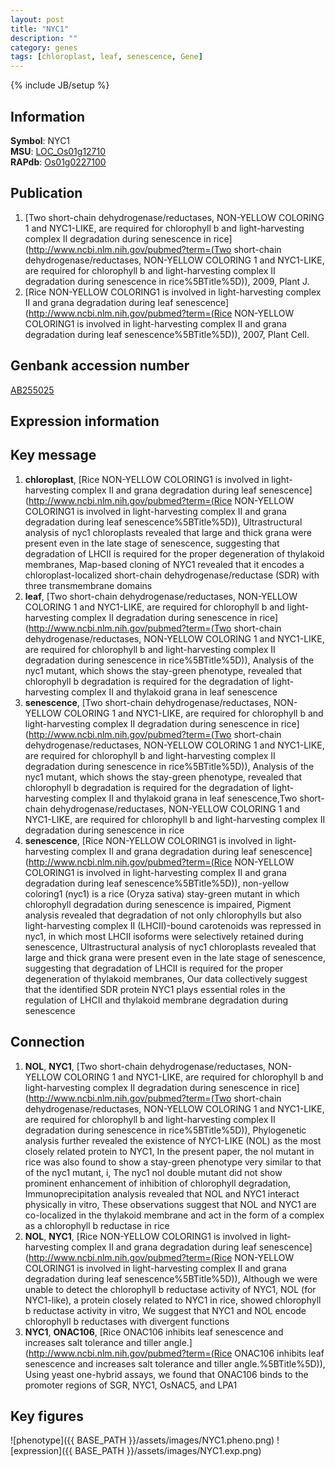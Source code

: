 ```yaml
---
layout: post
title: "NYC1"
description: ""
category: genes
tags: [chloroplast, leaf, senescence, Gene]
---
```

{% include JB/setup %}

## Information
__Symbol__: NYC1  
__MSU__: [LOC_Os01g12710](http://rice.plantbiology.msu.edu/cgi-bin/ORF_infopage.cgi?orf=LOC_Os01g12710)  
__RAPdb__: [Os01g0227100](http://rapdb.dna.affrc.go.jp/viewer/gbrowse_details/irgsp1?name=Os01g0227100)  

## Publication
1. [Two short-chain dehydrogenase/reductases, NON-YELLOW COLORING 1 and NYC1-LIKE, are required for chlorophyll b and light-harvesting complex II degradation during senescence in rice](http://www.ncbi.nlm.nih.gov/pubmed?term=(Two short-chain dehydrogenase/reductases, NON-YELLOW COLORING 1 and NYC1-LIKE, are required for chlorophyll b and light-harvesting complex II degradation during senescence in rice%5BTitle%5D)), 2009, Plant J.
2. [Rice NON-YELLOW COLORING1 is involved in light-harvesting complex II and grana degradation during leaf senescence](http://www.ncbi.nlm.nih.gov/pubmed?term=(Rice NON-YELLOW COLORING1 is involved in light-harvesting complex II and grana degradation during leaf senescence%5BTitle%5D)), 2007, Plant Cell.

## Genbank accession number
[AB255025](http://www.ncbi.nlm.nih.gov/nuccore/AB255025)

## Expression information

## Key message
1. __chloroplast__, [Rice NON-YELLOW COLORING1 is involved in light-harvesting complex II and grana degradation during leaf senescence](http://www.ncbi.nlm.nih.gov/pubmed?term=(Rice NON-YELLOW COLORING1 is involved in light-harvesting complex II and grana degradation during leaf senescence%5BTitle%5D)),  Ultrastructural analysis of nyc1 chloroplasts revealed that large and thick grana were present even in the late stage of senescence, suggesting that degradation of LHCII is required for the proper degeneration of thylakoid membranes, Map-based cloning of NYC1 revealed that it encodes a chloroplast-localized short-chain dehydrogenase/reductase (SDR) with three transmembrane domains
2. __leaf__, [Two short-chain dehydrogenase/reductases, NON-YELLOW COLORING 1 and NYC1-LIKE, are required for chlorophyll b and light-harvesting complex II degradation during senescence in rice](http://www.ncbi.nlm.nih.gov/pubmed?term=(Two short-chain dehydrogenase/reductases, NON-YELLOW COLORING 1 and NYC1-LIKE, are required for chlorophyll b and light-harvesting complex II degradation during senescence in rice%5BTitle%5D)),  Analysis of the nyc1 mutant, which shows the stay-green phenotype, revealed that chlorophyll b degradation is required for the degradation of light-harvesting complex II and thylakoid grana in leaf senescence
3. __senescence__, [Two short-chain dehydrogenase/reductases, NON-YELLOW COLORING 1 and NYC1-LIKE, are required for chlorophyll b and light-harvesting complex II degradation during senescence in rice](http://www.ncbi.nlm.nih.gov/pubmed?term=(Two short-chain dehydrogenase/reductases, NON-YELLOW COLORING 1 and NYC1-LIKE, are required for chlorophyll b and light-harvesting complex II degradation during senescence in rice%5BTitle%5D)),  Analysis of the nyc1 mutant, which shows the stay-green phenotype, revealed that chlorophyll b degradation is required for the degradation of light-harvesting complex II and thylakoid grana in leaf senescence,Two short-chain dehydrogenase/reductases, NON-YELLOW COLORING 1 and NYC1-LIKE, are required for chlorophyll b and light-harvesting complex II degradation during senescence in rice
4. __senescence__, [Rice NON-YELLOW COLORING1 is involved in light-harvesting complex II and grana degradation during leaf senescence](http://www.ncbi.nlm.nih.gov/pubmed?term=(Rice NON-YELLOW COLORING1 is involved in light-harvesting complex II and grana degradation during leaf senescence%5BTitle%5D)),  non-yellow coloring1 (nyc1) is a rice (Oryza sativa) stay-green mutant in which chlorophyll degradation during senescence is impaired, Pigment analysis revealed that degradation of not only chlorophylls but also light-harvesting complex II (LHCII)-bound carotenoids was repressed in nyc1, in which most LHCII isoforms were selectively retained during senescence, Ultrastructural analysis of nyc1 chloroplasts revealed that large and thick grana were present even in the late stage of senescence, suggesting that degradation of LHCII is required for the proper degeneration of thylakoid membranes, Our data collectively suggest that the identified SDR protein NYC1 plays essential roles in the regulation of LHCII and thylakoid membrane degradation during senescence

## Connection
1. __NOL__, __NYC1__, [Two short-chain dehydrogenase/reductases, NON-YELLOW COLORING 1 and NYC1-LIKE, are required for chlorophyll b and light-harvesting complex II degradation during senescence in rice](http://www.ncbi.nlm.nih.gov/pubmed?term=(Two short-chain dehydrogenase/reductases, NON-YELLOW COLORING 1 and NYC1-LIKE, are required for chlorophyll b and light-harvesting complex II degradation during senescence in rice%5BTitle%5D)),  Phylogenetic analysis further revealed the existence of NYC1-LIKE (NOL) as the most closely related protein to NYC1, In the present paper, the nol mutant in rice was also found to show a stay-green phenotype very similar to that of the nyc1 mutant, i, The nyc1 nol double mutant did not show prominent enhancement of inhibition of chlorophyll degradation, Immunoprecipitation analysis revealed that NOL and NYC1 interact physically in vitro, These observations suggest that NOL and NYC1 are co-localized in the thylakoid membrane and act in the form of a complex as a chlorophyll b reductase in rice
2. __NOL__, __NYC1__, [Rice NON-YELLOW COLORING1 is involved in light-harvesting complex II and grana degradation during leaf senescence](http://www.ncbi.nlm.nih.gov/pubmed?term=(Rice NON-YELLOW COLORING1 is involved in light-harvesting complex II and grana degradation during leaf senescence%5BTitle%5D)),  Although we were unable to detect the chlorophyll b reductase activity of NYC1, NOL (for NYC1-like), a protein closely related to NYC1 in rice, showed chlorophyll b reductase activity in vitro, We suggest that NYC1 and NOL encode chlorophyll b reductases with divergent functions
3. __NYC1__, __ONAC106__, [Rice ONAC106 inhibits leaf senescence and increases salt tolerance and tiller angle.](http://www.ncbi.nlm.nih.gov/pubmed?term=(Rice ONAC106 inhibits leaf senescence and increases salt tolerance and tiller angle.%5BTitle%5D)),  Using yeast one-hybrid assays, we found that ONAC106 binds to the promoter regions of SGR, NYC1, OsNAC5, and LPA1

## Key figures
![phenotype]({{ BASE_PATH }}/assets/images/NYC1.pheno.png)
![expression]({{ BASE_PATH }}/assets/images/NYC1.exp.png)



